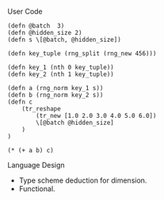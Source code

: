 User Code

```
(defn @batch  3)
(defn @hidden_size 2)
(defn s \[@batch, @hidden_size])

(defn key_tuple (rng_split (rng_new 456)))

(defn key_1 (nth 0 key_tuple))
(defn key_2 (nth 1 key_tuple))

(defn a (rng_norm key_1 s))
(defn b (rng_norm key_2 s))
(defn c
    (tr_reshape
        (tr_new [1.0 2.0 3.0 4.0 5.0 6.0])
        \[@batch @hidden_size]
    )
)

(* (+ a b) c)
```

Language Design
- Type scheme deduction for dimension.
- Functional.
